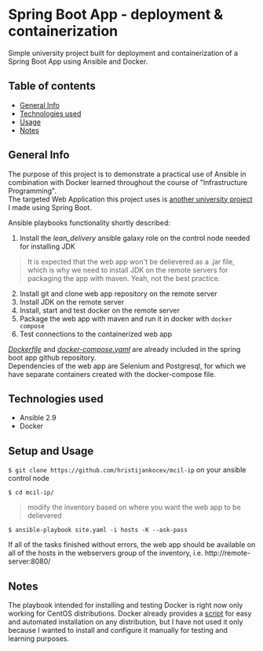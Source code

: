 # Spring Boot App - deployment & containerization  
Simple university project built for deployment and containerization of a Spring Boot App using Ansible and Docker.   


## Table of contents
- [General Info](#general-info)  
- [Technologies used](#technologies-used)
- [Usage](#setup-and-usage)
- [Notes](#notes)

## General Info
The purpose of this project is to demonstrate a practical use of Ansible in combination with Docker learned throughout the course of "Infrastructure Programming".  
The targeted Web Application this project uses is [another university project](https://github.com/hristijankocev/mcil) I made using Spring Boot.   

Ansible playbooks functionality shortly described:  
1. Install the *lean_delivery* ansible galaxy role on the control node needed for installing JDK  
> It is expected that the web app won't be delievered as a .jar file, which is why we need to install JDK on the remote servers for packaging the app with maven. Yeah, not the best practice.  
2. Install git and clone web app repository on the remote server
3. Install JDK on the remote server
4. Install, start and test docker on the remote server
5. Package the web app with maven and run it in docker with `docker compose`
6. Test connections to the containerized web app  

*[Dockerfile](https://github.com/hristijankocev/MCIL/blob/master/Dockerfile)* and *[docker-compose.yaml](https://github.com/hristijankocev/MCIL/blob/master/docker-compose.yml )* are already included in the spring boot app github repository.    
Dependencies of the web app are Selenium and Postgresql, for which we have separate containers created with the docker-compose file.
 
## Technologies used
- Ansible 2.9
- Docker

## Setup and Usage  
`$ git clone https://github.com/hristijankocev/mcil-ip` on your ansible control node  

`$ cd mcil-ip/`  
> modify the inventory based on where you want the web app to be delievered  
   
`$ ansible-playbook site.yaml -i hosts -K --ask-pass`  

If all of the tasks finished without errors, the web app should be available on all of the hosts in the webservers group of the inventory, i.e. http://remote-server:8080/  
## Notes
The playbook intended for installing and testing Docker is right now only working for CentOS distributions. Docker already provides a [script](https://get.docker.com) for easy and automated installation on any distribution, but I have not used it only because I wanted to install and configure it manually for testing and learning purposes.
